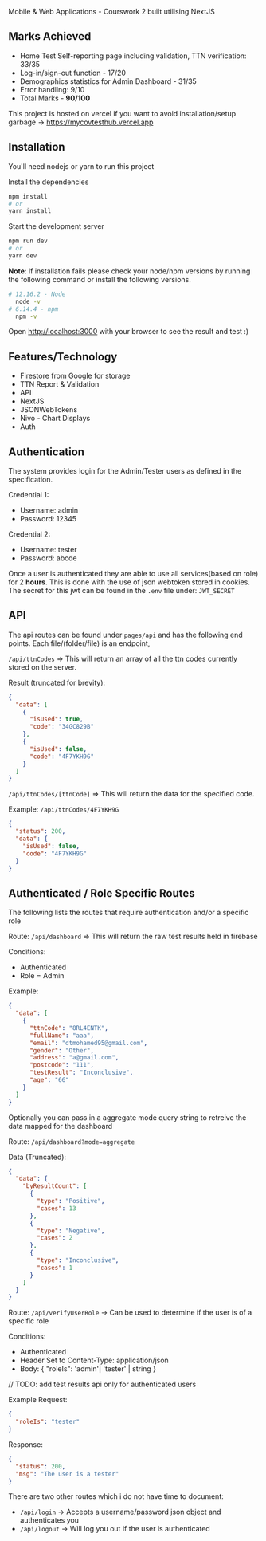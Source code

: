 Mobile & Web Applications - Courswork 2 built utilising NextJS

## Marks Achieved
 - Home Test Self-reporting page including validation, TTN verification: 33/35
 - Log-in/sign-out function - 17/20
 - Demographics statistics for Admin Dashboard - 31/35
 - Error handling: 9/10
 - Total Marks - **90/100**
 
This project is hosted on vercel if you want to avoid installation/setup garbage -> https://mycovtesthub.vercel.app

## Installation

You'll need nodejs or yarn to run this project

Install the dependencies

```bash
npm install
# or
yarn install
```

Start the development server

```bash
npm run dev
# or
yarn dev
```

**Note**: If installation fails please check your node/npm versions by running the following command or install the following versions.

```bash
# 12.16.2 - Node
  node -v
# 6.14.4 - npm
  npm -v
```

Open [http://localhost:3000](http://localhost:3000) with your browser to see the result and test :)

## Features/Technology

- Firestore from Google for storage
- TTN Report & Validation
- API
- NextJS
- JSONWebTokens
- Nivo - Chart Displays
- Auth

## Authentication

The system provides login for the Admin/Tester users as defined in the specification.

Credential 1:

- Username: admin
- Password: 12345

Credential 2:

- Username: tester
- Password: abcde

Once a user is authenticated they are able to use all services(based on role) for 2 **hours**. This is done with the use of json webtoken stored in cookies. The secret for this jwt can be found in the `.env` file under: `JWT_SECRET`

## API

The api routes can be found under `pages/api` and has the following end points. Each file/(folder/file) is an endpoint,

`/api/ttnCodes` => This will return an array of all the ttn codes currently stored on the server.

Result (truncated for brevity):

```json
{
  "data": [
    {
      "isUsed": true,
      "code": "34GC829B"
    },
    {
      "isUsed": false,
      "code": "4F7YKH9G"
    }
  ]
}
```

`/api/ttnCodes/[ttnCode]` => This will return the data for the specified code.

Example: `/api/ttnCodes/4F7YKH9G`

```json
{
  "status": 200,
  "data": {
    "isUsed": false,
    "code": "4F7YKH9G"
  }
}
```

## Authenticated / Role Specific Routes

The following lists the routes that require authentication and/or a specific role

Route: `/api/dashboard` => This will return the raw test results held in firebase

Conditions:

- Authenticated
- Role = Admin

Example:

```json
{
  "data": [
    {
      "ttnCode": "8RL4ENTK",
      "fullName": "aaa",
      "email": "dtmohamed95@gmail.com",
      "gender": "Other",
      "address": "a@gmail.com",
      "postcode": "111",
      "testResult": "Inconclusive",
      "age": "66"
    }
  ]
}
```

Optionally you can pass in a aggregate mode query string to retreive the data mapped for the dashboard

Route: `/api/dashboard?mode=aggregate`

Data (Truncated):

```json
{
  "data": {
    "byResultCount": [
      {
        "type": "Positive",
        "cases": 13
      },
      {
        "type": "Negative",
        "cases": 2
      },
      {
        "type": "Inconclusive",
        "cases": 1
      }
    ]
  }
}
```

Route: `/api/verifyUserRole` -> Can be used to determine if the user is of a specific role

Conditions:

- Authenticated
- Header Set to Content-Type: application/json
- Body: { "roleIs": 'admin'| 'tester' | string }

// TODO: add test results api only for authenticated users

Example Request:

```json
{
  "roleIs": "tester"
}
```

Response:

```json
{
  "status": 200,
  "msg": "The user is a tester"
}
```

There are two other routes which i do not have time to document:

- `/api/login` -> Accepts a username/password json object and authenticates you
- `/api/logout` -> Will log you out if the user is authenticated
